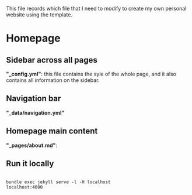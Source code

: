 This file records which file that I need to modify to create my own personal website using the template.

# Homepage

## Sidebar across all pages
**"_config.yml"**: this file contains the syle of the whole page, and it also contains all information on the sidebar. 

## Navigation bar
**"_data/navigation.yml"**

## Homepage main content
**"_pages/about.md"**:


## Run it locally
<pre class="bibtex"><code>
bundle exec jekyll serve -l -H localhost
localhost:4000
</code><pre>